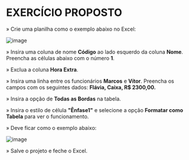 # EXERCÍCIO PROPOSTO

» Crie uma planilha como o exemplo abaixo no Excel:

![image](https://user-images.githubusercontent.com/55291037/235004951-b5f9260f-ea45-47b9-9ad9-df9e2b4f9cf3.png)

» Insira uma coluna de nome **Código** ao lado esquerdo da coluna **Nome**. Preencha as células abaixo com o número **1**.

» Exclua a coluna **Hora Extra**.

» Insira uma linha entre os funcionários **Marcos** e **Vítor**. Preencha os campos com os seguintes dados: **Flávia, Caixa, R$ 2300,00.**

» Insira a opção de **Todas as Bordas** na tabela.

» Insira o estilo de célula **"Ênfase1"** e selecione a opção **Formatar como Tabela** para ver o funcionamento.

» Deve ficar como o exemplo abaixo:

![image](https://user-images.githubusercontent.com/55291037/235004966-af4dc2a0-ae1c-4b17-af2e-d8567130d8b3.png)

» Salve o projeto e feche o Excel.
